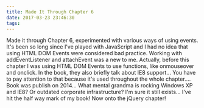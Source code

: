 ```yaml
---
title: Made It Through Chapter 6
date: 2017-03-23 23:46:30
tags:
---
```

Made it through Chapter 6, experimented with various ways of using events. It's been so long since I've played with JavaScript and I had no idea that using HTML DOM Events were considered bad practice. Working with addEventListener and attachEvent was a new to me. Actually, before this chapter I was using HTML DOM Events to use functions, like onmouseover and onclick. In the book, they also briefly talk about IE8 support... You have to pay attention to that because it's used throughout the whole chapter.... Book was publish on 2014... What mental grandma is rocking Windows XP and IE8? Or outdated corporate infrastructure? I'm sure it still exists... I've hit the half way mark of my book! Now onto the jQuery chapter! 
